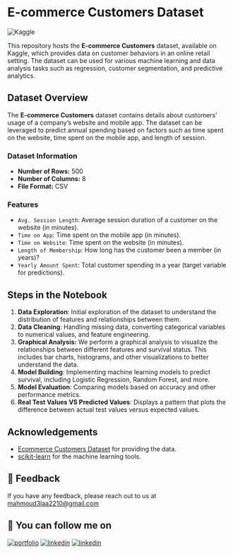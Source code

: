 # E-commerce Customers Dataset

![Kaggle](https://img.shields.io/badge/Kaggle-Dataset-blue)

This repository hosts the **E-commerce Customers** dataset, available on Kaggle, which provides data on customer behaviors in an online retail setting. The dataset can be used for various machine learning and data analysis tasks such as regression, customer segmentation, and predictive analytics.

## Dataset Overview

The **E-commerce Customers** dataset contains details about customers' usage of a company’s website and mobile app. The dataset can be leveraged to predict annual spending based on factors such as time spent on the website, time spent on the mobile app, and length of session.

### Dataset Information

- **Number of Rows:** 500
- **Number of Columns:** 8
- **File Format:** CSV

### Features
- `Avg. Session Length`: Average session duration of a customer on the website (in minutes).
- `Time on App`: Time spent on the mobile app (in minutes).
- `Time on Website`: Time spent on the website (in minutes).
- `Length of Membership`: How long has the customer been a member (in years)?
- `Yearly Amount Spent`: Total customer spending in a year (target variable for predictions).

## Steps in the Notebook

1. **Data Exploration**: Initial exploration of the dataset to understand the distribution of features and relationships between them.
2. **Data Cleaning**: Handling missing data, converting categorical variables to numerical values, and feature engineering.
3. **Graphical Analysis:** We perform a graphical analysis to visualize the relationships between different features and survival status. This includes bar charts, histograms, and other visualizations to better understand the data.
4. **Model Building**: Implementing machine learning models to predict survival, including Logistic Regression, Random Forest, and more.
5. **Model Evaluation**: Comparing models based on accuracy and other performance metrics.
6. **Real Test Values VS Predicted Values**: Displays a pattern that plots the difference between actual test values ​​versus expected values.

## Acknowledgements

- [Ecommerce Customers Dataset](https://www.kaggle.com/datasets/srolka/ecommerce-customers) for providing the data.
- [scikit-learn](https://scikit-learn.org/) for the machine learning tools.

## 📣 Feedback


If you have any feedback, please reach out to us at mahmoud3laa2210@gmail.com

## 🔗 You can follow me on

[![portfolio](https://img.shields.io/badge/GitHub-100000?style=for-the-badge&logo=github&logoColor=white)](https://github.com/MahmoudAlaa22)
[![linkedin](https://img.shields.io/badge/linkedin-0A66C2?style=for-the-badge&logo=linkedin&logoColor=white)](https://www.linkedin.com/in/mahmoudalaa2210/)
[![linkedin](https://img.shields.io/badge/Kaggle-20BEFF?style=for-the-badge&logo=Kaggle&logoColor=white)](https://www.kaggle.com/mahmoudalaa22210)
